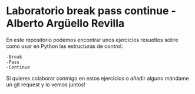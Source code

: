 # Laboratorio break pass continue - Alberto Argüello Revilla 
En este repositorio podemos encontrar unos ejercicios resueltos sobre como usar en Python las estructuras de control:
    
    -Break
    -Pass
    -Continue

Si quieres colaborar conmigo en estos ejercicios o añadir alguno mándame un git request y lo vemos juntos!

